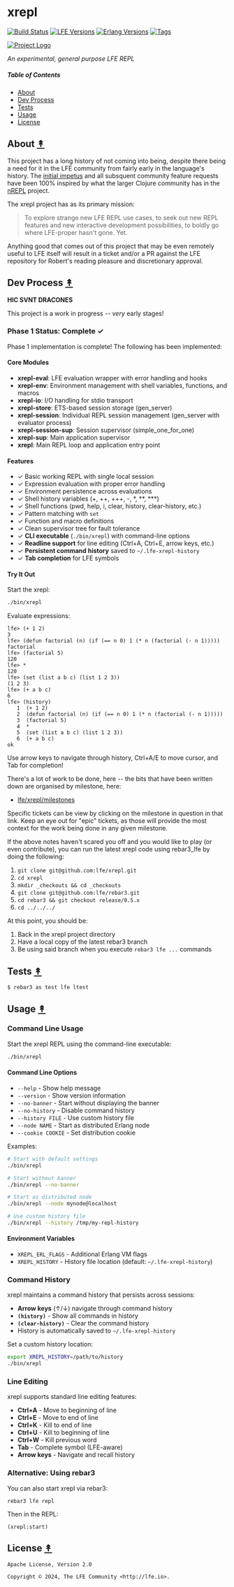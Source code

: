 # xrepl

[![Build Status][gh-actions-badge]][gh-actions]
[![LFE Versions][lfe-badge]][lfe]
[![Erlang Versions][erlang-badge]][version]
[![Tags][github-tags-badge]][github-tags]

[![Project Logo][logo]][logo-large]

*An experimental, general purpose LFE REPL*

##### Table of Contents

* [About](#about-)
* [Dev Process](#dev-process-)
* [Tests](#tests-)
* [Usage](#usage-)
* [License](#license-)

## About [&#x219F;](#table-of-contents)

This project has a long history of not coming into being, despite there being a need for it in the LFE community from fairly early in the language's history. The [initial impetus](https://github.com/lfe/lfe/issues/153) and all subsquent community feature requests have been 100% inspired by what the larger Clojure community has in the [nREPL](https://nrepl.org/nrepl/1.1/index.html) project.

The xrepl project has as its primary mission:

> To explore strange new LFE REPL use cases, to seek out new REPL features and new interactive development possibilities, to boldly go where LFE-proper hasn't gone. Yet.

Anything good that comes out of this project that may be even remotely useful to LFE itself will result in a ticket and/or a PR against the LFE repository for Robert's reading pleasure and discretionary approval.

## Dev Process [&#x219F;](#table-of-contents)

**HIC SVNT DRACONES**

This project is a work in progress -- _very_ early stages!

### Phase 1 Status: Complete ✓

Phase 1 implementation is complete! The following has been implemented:

#### Core Modules

- **xrepl-eval**: LFE evaluation wrapper with error handling and hooks
- **xrepl-env**: Environment management with shell variables, functions, and macros
- **xrepl-io**: I/O handling for stdio transport
- **xrepl-store**: ETS-based session storage (gen_server)
- **xrepl-session**: Individual REPL session management (gen_server with evaluator process)
- **xrepl-session-sup**: Session supervisor (simple_one_for_one)
- **xrepl-sup**: Main application supervisor
- **xrepl**: Main REPL loop and application entry point

#### Features

- ✓ Basic working REPL with single local session
- ✓ Expression evaluation with proper error handling
- ✓ Environment persistence across evaluations
- ✓ Shell history variables (+, ++, +++, -, *, **, ***)
- ✓ Shell functions (pwd, help, i, clear, history, clear-history, etc.)
- ✓ Pattern matching with `set`
- ✓ Function and macro definitions
- ✓ Clean supervisor tree for fault tolerance
- ✓ **CLI executable** (`./bin/xrepl`) with command-line options
- ✓ **Readline support** for line editing (Ctrl+A, Ctrl+E, arrow keys, etc.)
- ✓ **Persistent command history** saved to `~/.lfe-xrepl-history`
- ✓ **Tab completion** for LFE symbols

#### Try It Out

Start the xrepl:

```bash
./bin/xrepl
```

Evaluate expressions:

```lfe
lfe> (+ 1 2)
3
lfe> (defun factorial (n) (if (== n 0) 1 (* n (factorial (- n 1)))))
factorial
lfe> (factorial 5)
120
lfe> *
120
lfe> (set (list a b c) (list 1 2 3))
(1 2 3)
lfe> (+ a b c)
6
lfe> (history)
   1  (+ 1 2)
   2  (defun factorial (n) (if (== n 0) 1 (* n (factorial (- n 1)))))
   3  (factorial 5)
   4  *
   5  (set (list a b c) (list 1 2 3))
   6  (+ a b c)
ok
```

Use arrow keys to navigate through history, Ctrl+A/E to move cursor, and Tab for completion!

There's a lot of work to be done, here -- the bits that have been written down are organised by milestone, here:

* [lfe/xrepl/milestones](https://github.com/lfe/xrepl/milestones?direction=asc&sort=title&state=open)

Specific tickets can be view by clicking on the milestone in question in that link. Keep an eye out for "epic" tickets, as those will provide the most context for the work being done in any given milestone.

If the above notes haven't scared you off and you would like to play (or even contribute), you can run the latest xrepl code using rebar3_lfe by doing the following:

1. `git clone git@github.com:lfe/xrepl.git`
1. `cd xrepl`
1. `mkdir _checkouts && cd _checkouts`
1. `git clone git@github.com:lfe/rebar3.git`
1. `cd rebar3 && git checkout release/0.5.x`
1. `cd ../../../`

At this point, you should be:

1. Back in the xrepl project directory
1. Have a local copy of the latest rebar3 branch
1. Be using said branch when you execute `rebar3 lfe ...` commands

## Tests [&#x219F;](#table-of-contents)

```shell
$ rebar3 as test lfe ltest
```

## Usage [&#x219F;](#table-of-contents)

### Command Line Usage

Start the xrepl REPL using the command-line executable:

```bash
./bin/xrepl
```

#### Command Line Options

- `--help` - Show help message
- `--version` - Show version information
- `--no-banner` - Start without displaying the banner
- `--no-history` - Disable command history
- `--history FILE` - Use custom history file
- `--node NAME` - Start as distributed Erlang node
- `--cookie COOKIE` - Set distribution cookie

Examples:

```bash
# Start with default settings
./bin/xrepl

# Start without banner
./bin/xrepl --no-banner

# Start as distributed node
./bin/xrepl --node mynode@localhost

# Use custom history file
./bin/xrepl --history /tmp/my-repl-history
```

#### Environment Variables

- `XREPL_ERL_FLAGS` - Additional Erlang VM flags
- `XREPL_HISTORY` - History file location (default: `~/.lfe-xrepl-history`)

### Command History

xrepl maintains a command history that persists across sessions:

- **Arrow keys** (↑/↓) navigate through command history
- **`(history)`** - Show all commands in history
- **`(clear-history)`** - Clear the command history
- History is automatically saved to `~/.lfe-xrepl-history`

Set a custom history location:

```bash
export XREPL_HISTORY=/path/to/history
./bin/xrepl
```

### Line Editing

xrepl supports standard line editing features:

- **Ctrl+A** - Move to beginning of line
- **Ctrl+E** - Move to end of line
- **Ctrl+K** - Kill to end of line
- **Ctrl+U** - Kill to beginning of line
- **Ctrl+W** - Kill previous word
- **Tab** - Complete symbol (LFE-aware)
- **Arrow keys** - Navigate and recall history

### Alternative: Using rebar3

You can also start xrepl via rebar3:

```shell
rebar3 lfe repl
```

Then in the REPL:

```lfe
(xrepl:start)
```

## License [&#x219F;](#table-of-contents)

``` text
Apache License, Version 2.0

Copyright © 2024, The LFE Community <http://lfe.io>.
```

[//]: ---Named-Links---

[logo]: priv/images/logo-v1-x250.png
[logo-large]: priv/images/logo-v1-x4800.png
[github]: https://github.com/lfe/xrepl
[gitlab]: https://gitlab.com/lfe/xrepl
[gh-actions-badge]: https://github.com/lfe/xrepl/actions/workflows/cicd.yml/badge.svg
[gh-actions]: https://github.com/ORG/xrepl/actions/workflows/cicd.yml
[lfe]: https://github.com/lfe/lfe
[lfe-badge]: https://img.shields.io/badge/lfe-2.1-blue.svg
[erlang-badge]: https://img.shields.io/badge/erlang-21%20to%2026-blue.svg
[version]: https://github.com/ORG/xrepl/blob/main/.github/workflows/cicd.yml
[github-tags]: https://github.com/ORG/xrepl/tags
[github-tags-badge]: https://img.shields.io/github/tag/lfe/xrepl.svg
[github-downloads]: https://img.shields.io/github/downloads/lfe/xrepl/total.svg
